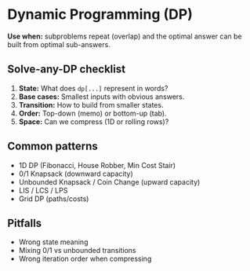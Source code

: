 # Dynamic Programming (DP)
**Use when:** subproblems repeat (overlap) and the optimal answer can be built from optimal sub-answers.

## Solve-any-DP checklist
1) **State:** What does `dp[...]` represent in words?
2) **Base cases:** Smallest inputs with obvious answers.
3) **Transition:** How to build from smaller states.
4) **Order:** Top-down (memo) or bottom-up (tab).
5) **Space:** Can we compress (1D or rolling rows)?

## Common patterns
- 1D DP (Fibonacci, House Robber, Min Cost Stair)
- 0/1 Knapsack (downward capacity)
- Unbounded Knapsack / Coin Change (upward capacity)
- LIS / LCS / LPS
- Grid DP (paths/costs)

## Pitfalls
- Wrong state meaning
- Mixing 0/1 vs unbounded transitions
- Wrong iteration order when compressing
